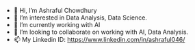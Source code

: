 - 👋 Hi, I’m Ashraful Chowdhury
- 👀 I’m interested in Data Analysis, Data Science.
- 🌱 I’m currently working with AI
- 💞️ I’m looking to collaborate on working with AI, Data Analysis.
- 📫 My Linkedin ID: https://www.linkedin.com/in/ashraful046/

<!---
ashraful046/ashraful046 is a ✨ special ✨ repository because its `README.md` (this file) appears on your GitHub profile.
You can click the Preview link to take a look at your changes.
--->

